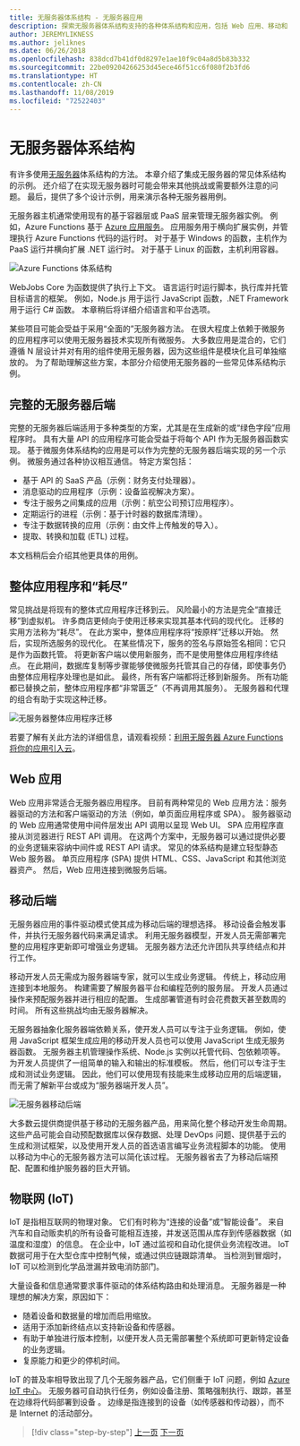 ```yaml
---
title: 无服务器体系结构 - 无服务器应用
description: 探索无服务器体系结构支持的各种体系结构和应用，包括 Web 应用、移动和 IoT。
author: JEREMYLIKNESS
ms.author: jeliknes
ms.date: 06/26/2018
ms.openlocfilehash: 838dcd7b41df0d8297e1ae10f9c04a8d5b83b332
ms.sourcegitcommit: 22be09204266253d45ece46f51cc6f080f2b3fd6
ms.translationtype: HT
ms.contentlocale: zh-CN
ms.lasthandoff: 11/08/2019
ms.locfileid: "72522403"
---
```

# <a name="serverless-architecture"></a>无服务器体系结构

有许多使用[无服务器](https://azure.com/serverless)体系结构的方法。 本章介绍了集成无服务器的常见体系结构的示例。 还介绍了在实现无服务器时可能会带来其他挑战或需要额外注意的问题。 最后，提供了多个设计示例，用来演示各种无服务器用例。

无服务器主机通常使用现有的基于容器层或 PaaS 层来管理无服务器实例。 例如，Azure Functions 基于 [Azure 应用服务](https://docs.microsoft.com/azure/app-service/)。 应用服务用于横向扩展实例，并管理执行 Azure Functions 代码的运行时。 对于基于 Windows 的函数，主机作为 PaaS 运行并横向扩展 .NET 运行时。 对于基于 Linux 的函数，主机利用容器。

![Azure Functions 体系结构](./media/azure-functions-architecture.png)

WebJobs Core 为函数提供了执行上下文。 语言运行时运行脚本，执行库并托管目标语言的框架。 例如，Node.js 用于运行 JavaScript 函数，.NET Framework 用于运行 C# 函数。 本章稍后将详细介绍语言和平台选项。

某些项目可能会受益于采用“全面的”无服务器方法。 在很大程度上依赖于微服务的应用程序可以使用无服务器技术实现所有微服务。 大多数应用是混合的，它们遵循 N 层设计并对有用的组件使用无服务器，因为这些组件是模块化且可单独缩放的。 为了帮助理解这些方案，本部分介绍使用无服务器的一些常见体系结构示例。

## <a name="full-serverless-back-end"></a>完整的无服务器后端

完整的无服务器后端适用于多种类型的方案，尤其是在生成新的或“绿色字段”应用程序时。 具有大量 API 的应用程序可能会受益于将每个 API 作为无服务器函数实现。 基于微服务体系结构的应用是可以作为完整的无服务器后端实现的另一个示例。 微服务通过各种协议相互通信。 特定方案包括：

- 基于 API 的 SaaS 产品（示例：财务支付处理器）。
- 消息驱动的应用程序（示例：设备监视解决方案）。
- 专注于服务之间集成的应用（示例：航空公司预订应用程序）。
- 定期运行的进程（示例：基于计时器的数据库清理）。
- 专注于数据转换的应用（示例：由文件上传触发的导入）。
- 提取、转换和加载 (ETL) 过程。

本文档稍后会介绍其他更具体的用例。

## <a name="monoliths-and-starving-the-beast"></a>整体应用程序和“耗尽”

常见挑战是将现有的整体式应用程序迁移到云。 风险最小的方法是完全“直接迁移”到虚拟机。 许多商店更倾向于使用迁移来实现其基本代码的现代化。 迁移的实用方法称为“耗尽”。 在此方案中，整体应用程序将“按原样”迁移以开始。 然后，实现所选服务的现代化。 在某些情况下，服务的签名与原始签名相同：它只是作为函数托管。 将更新客户端以使用新服务，而不是使用整体应用程序终结点。 在此期间，数据库复制等步骤能够使微服务托管其自己的存储，即使事务仍由整体应用程序处理也是如此。 最终，所有客户端都将迁移到新服务。 所有功能都已替换之前，整体应用程序都“非常匮乏”（不再调用其服务）。 无服务器和代理的组合有助于实现这种迁移。

![无服务器整体应用程序迁移](./media/serverless-monolith-migration.png)

若要了解有关此方法的详细信息，请观看视频：[利用无服务器 Azure Functions 将你的应用引入云](https://channel9.msdn.com/Events/Connect/2017/E102)。

## <a name="web-apps"></a>Web 应用

Web 应用非常适合无服务器应用程序。 目前有两种常见的 Web 应用方法：服务器驱动的方法和客户端驱动的方法（例如，单页面应用程序或 SPA）。 服务器驱动的 Web 应用通常使用中间件层发出 API 调用以呈现 Web UI。 SPA 应用程序直接从浏览器进行 REST API 调用。 在这两个方案中，无服务器可以通过提供必要的业务逻辑来容纳中间件或 REST API 请求。 常见的体系结构是建立轻型静态 Web 服务器。 单页应用程序 (SPA) 提供 HTML、CSS、JavaScript 和其他浏览器资产。 然后，Web 应用连接到微服务后端。

## <a name="mobile-back-ends"></a>移动后端

无服务器应用的事件驱动模式使其成为移动后端的理想选择。 移动设备会触发事件，并执行无服务器代码来满足请求。 利用无服务器模型，开发人员无需部署完整的应用程序更新即可增强业务逻辑。 无服务器方法还允许团队共享终结点和并行工作。

移动开发人员无需成为服务器端专家，就可以生成业务逻辑。 传统上，移动应用连接到本地服务。 构建需要了解服务器平台和编程范例的服务层。 开发人员通过操作来预配服务器并进行相应的配置。 生成部署管道有时会花费数天甚至数周的时间。 所有这些挑战均由无服务器解决。

无服务器抽象化服务器端依赖关系，使开发人员可以专注于业务逻辑。 例如，使用 JavaScript 框架生成应用的移动开发人员也可以使用 JavaScript 生成无服务器函数。 无服务器主机管理操作系统、Node.js 实例以托管代码、包依赖项等。 为开发人员提供了一组简单的输入和输出的标准模板。 然后，他们可以专注于生成和测试业务逻辑。 因此，他们可以使用现有技能来生成移动应用的后端逻辑，而无需了解新平台或成为“服务器端开发人员”。

![无服务器移动后端](./media/serverless-mobile-backend.png)

大多数云提供商提供基于移动的无服务器产品，用来简化整个移动开发生命周期。 这些产品可能会自动预配数据库以保存数据、处理 DevOps 问题、提供基于云的生成和测试框架，以及使用开发人员的首选语言编写业务流程脚本的功能。 使用以移动为中心的无服务器方法可以简化该过程。 无服务器省去了为移动后端预配、配置和维护服务器的巨大开销。

## <a name="internet-of-things-iot"></a>物联网 (IoT)

IoT 是指相互联网的物理对象。 它们有时称为“连接的设备”或“智能设备”。 来自汽车和自动贩卖机的所有设备可能相互连接，并发送范围从库存到传感器数据（如温度和湿度）的信息。 在企业中，IoT 通过监视和自动化提供业务流程改进。 IoT 数据可用于在大型仓库中控制气候，或通过供应链跟踪清单。 当检测到冒烟时，IoT 可以检测到化学品泄漏并致电消防部门。

大量设备和信息通常要求事件驱动的体系结构路由和处理消息。 无服务器是一种理想的解决方案，原因如下：

- 随着设备和数据量的增加而启用缩放。
- 适用于添加新终结点以支持新设备和传感器。
- 有助于单独进行版本控制，以便开发人员无需部署整个系统即可更新特定设备的业务逻辑。
- 复原能力和更少的停机时间。

IoT 的普及率相导致出现了几个无服务器产品，它们侧重于 IoT 问题，例如 [Azure IoT 中心](https://docs.microsoft.com/azure/iot-hub)。 无服务器可自动执行任务，例如设备注册、策略强制执行、跟踪，甚至在边缘将代码部署到设备  。 边缘是指连接到的设备（如传感器和传动器），而不是 Internet 的活动部分。

>[!div class="step-by-step"]
>[上一页](architecture-approaches.md)
>[下一页](serverless-architecture-considerations.md)

